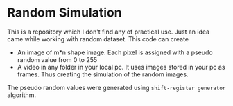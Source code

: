 # Random Simulation
This is a repository which I don't find any of practical use. Just an idea came while working with random dataset. This code can create 

<ul>
  <li>An image of m*n shape image. Each pixel is assigned with a pseudo random value from 0 to 255 </li>
  <li>A video in any folder in your local pc. It uses images stored in your pc as frames. Thus creating the simulation of the random images.</li>
</ul>

The pseudo random values were generated using `shift-register generator` algorithm. 
